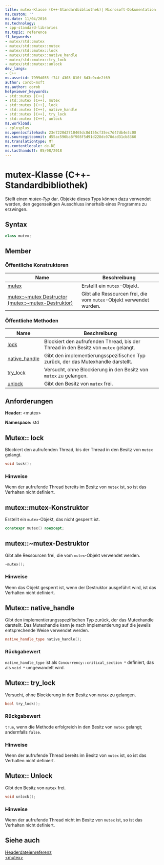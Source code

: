 ```yaml
---
title: mutex-Klasse (C++-Standardbibliothek)| Microsoft-Dokumentation
ms.custom: ''
ms.date: 11/04/2016
ms.technology:
- cpp-standard-libraries
ms.topic: reference
f1_keywords:
- mutex/std::mutex
- mutex/std::mutex::mutex
- mutex/std::mutex::lock
- mutex/std::mutex::native_handle
- mutex/std::mutex::try_lock
- mutex/std::mutex::unlock
dev_langs:
- C++
ms.assetid: 7999d055-f74f-4303-810f-8d3c9cde2f69
author: corob-msft
ms.author: corob
helpviewer_keywords:
- std::mutex [C++]
- std::mutex [C++], mutex
- std::mutex [C++], lock
- std::mutex [C++], native_handle
- std::mutex [C++], try_lock
- std::mutex [C++], unlock
ms.workload:
- cplusplus
ms.openlocfilehash: 23e7220d2710465dc8d155cf35ec7d47db4e3c08
ms.sourcegitcommit: d55ac596ba8f908f5d91d228dc070dad31cb8360
ms.translationtype: MT
ms.contentlocale: de-DE
ms.lasthandoff: 05/08/2018
---
```

# <a name="mutex-class-c-standard-library"></a>mutex-Klasse (C++-Standardbibliothek)

Stellt einen *mutex-Typ* dar. Objekte dieses Typs können dazu verwendet werden, den gegenseitigen Ausschluss innerhalb eines Programms zu erzwingen.

## <a name="syntax"></a>Syntax

```cpp
class mutex;
```

## <a name="members"></a>Member

### <a name="public-constructors"></a>Öffentliche Konstruktoren

|Name|Beschreibung|
|----------|-----------------|
|[mutex](#mutex)|Erstellt ein `mutex`-Objekt.|
|[mutex::~mutex Destructor (mutex::~mutex-Destruktor)](#dtormutex_destructor)|Gibt alle Ressourcen frei, die vom `mutex`-Objekt verwendet wurden.|

### <a name="public-methods"></a>Öffentliche Methoden

|Name|Beschreibung|
|----------|-----------------|
|[lock](#lock)|Blockiert den aufrufenden Thread, bis der Thread in den Besitz von `mutex` gelangt.|
|[native_handle](#native_handle)|Gibt den implementierungsspezifischen Typ zurück, der das Mutexhandle darstellt.|
|[try_lock](#try_lock)|Versucht, ohne Blockierung in den Besitz von `mutex` zu gelangen.|
|[unlock](#unlock)|Gibt den Besitz von `mutex` frei.|

## <a name="requirements"></a>Anforderungen

**Header:** \<mutex>

**Namespace:** std

## <a name="lock"></a>  Mutex:: lock

Blockiert den aufrufenden Thread, bis der Thread in den Besitz von `mutex` gelangt.

```cpp
void lock();
```

### <a name="remarks"></a>Hinweise

Wenn der aufrufende Thread bereits im Besitz von `mutex` ist, so ist das Verhalten nicht definiert.

## <a name="mutex"></a>mutex::mutex-Konstruktor

Erstellt ein `mutex`-Objekt, das nicht gesperrt ist.

```cpp
constexpr mutex() noexcept;
```

## <a name="dtormutex_destructor"></a>mutex::~mutex-Destruktor

Gibt alle Ressourcen frei, die vom `mutex`-Objekt verwendet werden.

```cpp
~mutex();
```

### <a name="remarks"></a>Hinweise

Wenn das Objekt gesperrt ist, wenn der Destruktor ausgeführt wird, ist das Verhalten nicht definiert.

## <a name="native_handle"></a>  Mutex:: native_handle

Gibt den implementierungsspezifischen Typ zurück, der das Mutexhandle darstellt. Das Mutexhandle kann je nach Implementierung auf die jeweils entsprechende Weise verwendet werden.

```cpp
native_handle_type native_handle();
```

### <a name="return-value"></a>Rückgabewert

`native_handle_type` ist als `Concurrency::critical_section *` definiert, das als `void *` umgewandelt wird.

## <a name="try_lock"></a>  Mutex:: try_lock

Versucht, ohne Blockierung in den Besitz von `mutex` zu gelangen.

```cpp
bool try_lock();
```

### <a name="return-value"></a>Rückgabewert

`true`, wenn die Methode erfolgreich in den Besitz von `mutex` gelangt; andernfalls `false`.

### <a name="remarks"></a>Hinweise

Wenn der aufrufende Thread bereits im Besitz von `mutex` ist, so ist das Verhalten nicht definiert.

## <a name="unlock"></a>  Mutex:: Unlock

Gibt den Besitz von `mutex` frei.

```cpp
void unlock();
```

### <a name="remarks"></a>Hinweise

Wenn der aufrufende Thread nicht im Besitz von `mutex` ist, so ist das Verhalten nicht definiert.

## <a name="see-also"></a>Siehe auch

[Headerdateienreferenz](../standard-library/cpp-standard-library-header-files.md)<br/>
[\<mutex>](../standard-library/mutex.md)<br/>
